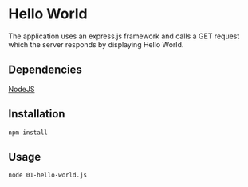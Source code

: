 # Hello World
The application uses an express.js framework and calls a GET request which the server responds by displaying Hello World.


## Dependencies
[NodeJS](https://nodejs.org/en/download/)

## Installation

```
npm install
```



## Usage

```
node 01-hello-world.js

```
